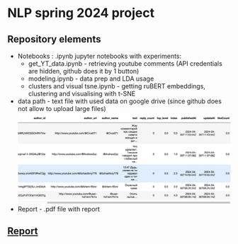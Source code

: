 # NLP spring 2024 project

## Repository elements
- Notebooks : .ipynb jupyter notebooks with experiments:
  - get_YT_data.ipynb - retrieving youtube comments (API credentials are hidden, github does it by 1 button)
  - modeling.ipynb - data prep and LDA usage
  - clusters and visual tsne.ipynb - getting ruBERT embeddings, clustering and visualising with t-SNE
- data path - text file with used data on google drive (since github does not allow to upload large files)
    ![Sample image](./df_head.png)
- Report - .pdf file with report

## [Report](./report.pdf)
